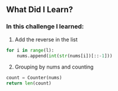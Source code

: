 ## What Did I Learn?

### In this challenge I learned:

1. Add the reverse in the list
```python
for i in range(l):
    nums.append(int(str(nums[i])[::-1]))
```

2. Grouping by nums and counting
```python
count = Counter(nums)
return len(count)
```